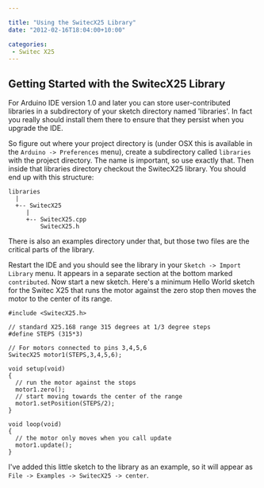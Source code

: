 ```yaml
---

title: "Using the SwitecX25 Library"
date: "2012-02-16T18:04:00+10:00"

categories:
 - Switec X25
---
```


Getting Started with the SwitecX25 Library
-------------------

For Arduino IDE version 1.0 and later you can store user-contributed libraries in a subdirectory
of your sketch directory named 'libraries'.  In fact you really should install them there
to ensure that they persist when you upgrade the IDE.

<!--more-->

So figure out where your project directory is (under OSX this is available in the ```Arduino -> Preferences``` menu), create a subdirectory called ```libraries``` with the project directory.  The name is important, so use exactly that.  Then inside that libraries directory checkout the SwitecX25 library.  You should end up with this structure:
```
libraries
  |
  +-- SwitecX25
     |
     +-- SwitecX25.cpp
         SwitecX25.h
```

There is also an examples directory under that, but those two files are the critical parts of the library.

Restart the IDE and you should see the library in your ```Sketch -> Import Library``` menu.  It appears in a separate
section at the bottom marked ```contributed```.  Now start a new sketch.  Here's a minimum Hello World
sketch for the Switec X25 that runs the motor against the zero stop then moves the motor to the center
of its range.

```
#include <SwitecX25.h>

// standard X25.168 range 315 degrees at 1/3 degree steps
#define STEPS (315*3)

// For motors connected to pins 3,4,5,6
SwitecX25 motor1(STEPS,3,4,5,6);

void setup(void)
{
  // run the motor against the stops
  motor1.zero();
  // start moving towards the center of the range
  motor1.setPosition(STEPS/2);
}

void loop(void)
{
  // the motor only moves when you call update
  motor1.update();
}
```

I've added this little sketch to the library as an example, so it will appear as ```File -> Examples -> SwitecX25 -> center```.
